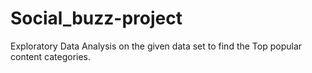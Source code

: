 # Social_buzz-project
Exploratory Data Analysis on the given data set to find the Top popular content categories.
